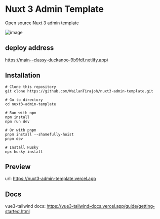 # Nuxt 3 Admin Template

Open source Nuxt 3 admin template

![image](https://github.com/WailanTirajoh/nuxt3-admin-template/assets/53980548/b5d26e75-31f3-4308-9d36-7d1395ff0f66)

## deploy address 

https://main--classy-duckanoo-9b9fdf.netlify.app/



## Installation
```
# Clone this repository
git clone https://github.com/WailanTirajoh/nuxt3-admin-template.git

# Go to directory
cd nuxt3-admin-template

# Run with npm
npm install
npm run dev

# Or with pnpm
pnpm install --shamefully-hoist
pnpm dev

# Install Husky
npx husky install
```

## Preview
url: https://nuxt3-admin-template.vercel.app

## Docs
vue3-tailwind docs: https://vue3-tailwind-docs.vercel.app/guide/getting-started.html
